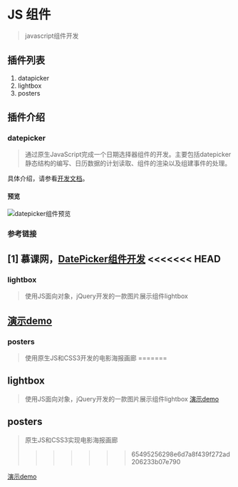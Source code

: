 # JS 组件
> javascript组件开发
## 插件列表

1. datapicker
2. lightbox
3. posters

## 插件介绍

### datepicker

> 通过原生JavaScript完成一个日期选择器组件的开发。主要包括datepicker静态结构的编写、日历数据的计划读取、组件的渲染以及组建事件的处理。

具体介绍，请参看[开发文档](https://github.com/lusg02/components/blob/master/datepicker/README.md#datepicker-开发文档)。

#### 预览

![datepicker组件预览](https://lusg02.github.io/components/preview/datepicker.gif)

### 参考链接
[1] 慕课网，[DatePicker组件开发](http://www.imooc.com/learn/820)
<<<<<<< HEAD
---
### lightbox
> 使用JS面向对象，jQuery开发的一款图片展示组件lightbox

[演示demo](https://lusg02.github.io/components/lightbox/lightbox.html)
---
### posters
> 使用原生JS和CSS3开发的电影海报画廊
=======

## lightbox
> 使用JS面向对象，jQuery开发的一款图片展示组件lightbox
> [演示demo](https://lusg02.github.io/components/lightbox/lightbox.html)

## posters
> 原生JS和CSS3实现电影海报画廊
>>>>>>> 65495256298e6d7a8f439f272ad206233b07e790

[演示demo](https://lusg02.github.io/components/posters/index.html)
